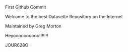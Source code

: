 First Github Commit

Welcome to the best Datasette Repository on the Internet

Maintained by Greg Morton

Heyoooooooooo!!!!!!!

JOUR628O
